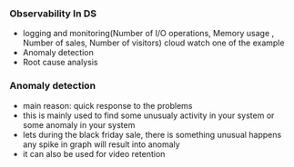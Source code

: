 ### Observability In DS
- logging and monitoring(Number of I/O operations, Memory usage , Number of sales, Number of visitors) cloud watch one of the example
- Anomaly detection
- Root cause analysis


### Anomaly detection
- main reason: quick response to the problems
- this is mainly used to find some unusualy activity in your system or some anomaly in your system
- lets during the black friday sale, there is something unusual happens any spike in graph will result into anomaly
- it can also be used for video retention
